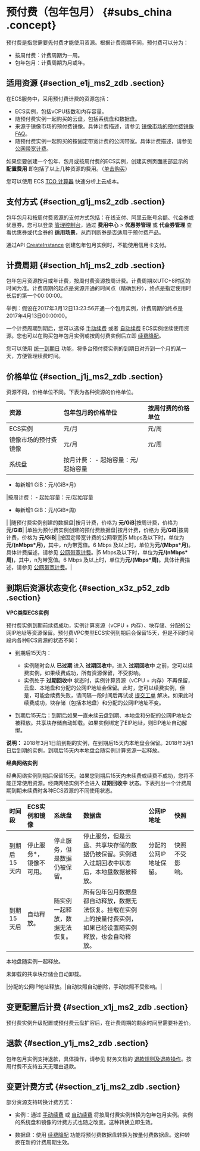 # 预付费（包年包月） {#subs_china .concept}

预付费是指您需要先付费才能使用资源。根据计费周期不同，预付费可以分为：

-   按周付费：计费周期为一周。
-   包年包月：计费周期为月或年。

## 适用资源 {#section_e1j_ms2_zdb .section}

在ECS服务中，采用预付费计费的资源包括：

-   ECS实例，包括vCPU核数和内存容量。
-   随预付费实例一起购买的云盘，包括系统盘和数据盘。
-   来源于镜像市场的预付费镜像。具体计费描述，请参见 [镜像市场的预付费镜像FAQ](https://help.aliyun.com/document_detail/56092.html)。
-   随预付费实例一起购买的按固定带宽计费的公网带宽。具体计费描述，请参见 [公网带宽计费](cn.zh-CN/产品定价/公网带宽计费.md#)。

如果您要创建一个包年、包月或按周付费的ECS实例，创建实例页面底部显示的 **配置费用** 即包括了以上几种资源的费用。（[单击购买](https://ecs-buy.aliyun.com/wizard/#/prepay/cn-beijing)）

您可以使用 ECS [TCO 计算器](https://tco.aliyun.com/tco/ecs/calculator) 快速分析上云成本。

## 支付方式 {#section_g1j_ms2_zdb .section}

包年包月和按周付费资源的支付方式包括：在线支付、阿里云账号余额、代金券或优惠券。您可以登录 [管理控制台](https://home.console.aliyun.com/new#/)，通过 **费用中心** \> **优惠券管理** 或 **代金券管理** 查看优惠券或代金券的 **适用场景**，从而判断券是否适用于预付费产品。

通过API [CreateInstance](../../../../cn.zh-CN/API参考/实例/CreateInstance.md#) 创建包年包月实例时，不能使用信用卡支付。

## 计费周期 {#section_h1j_ms2_zdb .section}

包年包月资源按月或年计费，按周付费资源按周计费。计费周期以UTC+8时区的时间为准。计费周期的起点是资源开通的时间点（精确到秒），终点是指定使用时长后的第一个00:00:00。

举例：假设在2017年3月12日13:23:56开通一个包月实例，计费周期的终点是2017年4月13日00:00:00。

一个计费周期到期后，您可以选择 [手动续费](cn.zh-CN/产品定价/续费实例/手动续费.md#) 或者 [自动续费](cn.zh-CN/产品定价/续费实例/自动续费.md#) ECS实例继续使用资源。您也可以在购买包年包月实例或按周付费实例后立即 [续费降配](cn.zh-CN/产品定价/续费实例/续费降配.md#)。

您可以使用 [统一到期日](cn.zh-CN/产品定价/续费实例/统一到期日.md#) 功能，将多台预付费实例的到期日对齐到一个月的某一天，方便管理续费时间。

## 价格单位 {#section_j1j_ms2_zdb .section}

资源不同，价格单位不同。下表为各种资源的价格单位。

|资源|包年包月的价格单位|按周付费的价格单位|
|:-|:--------|:--------|
|ECS实例|元/月|元/周|
|镜像市场的预付费镜像|元/月|元/周|
|系统盘|按月计费： -   起始容量：元/起始容量
-   每新增1 GiB：元/\(GiB\*月\)

 |按周计费： -   起始容量：元/起始容量
-   每新增1 GiB：元/\(GiB\*周\)

 |
|随预付费实例创建的数据盘|按月计费，价格为 **元/GiB**|按周计费，价格为 **元/GiB**|
|单独为预付费实例创建的预付费数据盘|按月计费，价格为 **元/GiB**|按周计费，价格为 **元/GiB**|
|按固定带宽计费的公网带宽|5 Mbps及以下时，单位为**元/\(nMbps\*月\)**，其中，n为带宽值。6 Mbps 及以上时，单位为**元/\(Mbps\*月\)**。具体计费描述，请参见 [公网带宽计费](cn.zh-CN/产品定价/公网带宽计费.md#)。|5 Mbps及以下时，单位为**元/\(nMbps\*周\)**，其中，n为带宽值。6 Mbps 及以上时，单位为**元/\(Mbps\*周\)**。具体计费描述，请参见 [公网带宽计费](cn.zh-CN/产品定价/公网带宽计费.md#)。|

## 到期后资源状态变化 {#section_x3z_p52_zdb .section}

 **VPC类型ECS实例** 

预付费实例到期前续费成功，实例计算资源（vCPU + 内存）、块存储、分配的公网IP地址等资源保留。预付费VPC类型ECS实例到期后会保留15天，但是不同时间段内各种ECS资源的状态不同：

-   到期后15天内：

    -   实例随时会从 **已过期** 进入 **过期回收中**，进入 **过期回收中** 之前，您可以续费实例，如果续费成功，所有资源保留，不受影响。
    -   实例处于 **过期回收中** 状态时，实例计算资源（vCPU + 内存）不再保留，云盘、本地盘和分配的公网IP地址会保留。此时，您可以续费实例，但是，可能会续费失败，请间隔一段时间后再试或 [提交工单](https://selfservice.console.aliyun.com/ticket/createIndex) 解决。如果此时续费成功，块存储（包括本地盘）和分配的公网IP地址不变。
-   到期后15天后：到期后如果一直未续云盘到期、本地盘和分配的公网IP地址会被释放。共享块存储自动卸载。如果实例绑定了EIP地址，则EIP地址自动解绑。


**说明：** 2018年3月1日前到期的实例，在到期后15天内本地盘会保留。2018年3月1日后到期的实例，到期后15天内本地盘会随实例计算资源一起释放。

 **经典网络实例** 

经典网络实例到期后保留15天。如果您到期后15天内未续费或续费不成功，您将不能正常使用资源。经典网络实例不会进入 **过期回收中** 状态。下表列出一个计费周期到期未续费时各种ECS资源的不同使用状态。

|时间段|ECS实例和镜像|系统盘|数据盘|公网IP地址|快照|
|:--|:-------|:--|:--|:-----|:-|
|到期后15天内|停止服务\*，镜像不可用。|停止服务，但是数据仍被保留。|停止服务，但是云盘、共享块存储的数据仍被保留。实例进入过期回收中状态后，本地盘数据被释放。|分配的公网IP地址保留。|快照不受影响。|
|到期15天后|自动释放。|随实例一起释放，数据无法恢复。| 所有包年包月数据盘都自动释放，数据无法恢复。挂载在实例上的按量付费实例，如果已经设置随实例释放，也会自动释放。

 本地盘随实例一起释放。

 未卸载的共享块存储会自动卸载。

 |分配的公网IP地址释放。|自动快照自动删除，手动快照不受影响。|

## 变更配置后计费 {#section_x1j_ms2_zdb .section}

预付费实例升级配置或预付费云盘扩容后，在计费周期的剩余时间里需要补差价。

## 退款 {#section_y1j_ms2_zdb .section}

包年包月实例支持退款，具体操作，请参见 财务文档的 [退款规则及退款操作](https://help.aliyun.com/knowledge_detail/37096.html)。按周付费不支持五天无理由退款。

## 变更计费方式 {#section_z1j_ms2_zdb .section}

部分资源支持转换计费方式：

-   实例：通过 [手动续费](cn.zh-CN/产品定价/续费实例/手动续费.md#) 或 [自动续费](cn.zh-CN/产品定价/续费实例/自动续费.md#) 将按周付费实例转换为包年包月实例。实例的系统盘和镜像的计费方式也随之改变。这种转换立即生效。

-   数据盘：使用 [续费降配](cn.zh-CN/产品定价/续费实例/续费降配.md#) 功能将预付费数据盘转换为按量付费数据盘。这种转换在新的计费周期生效。



